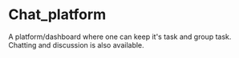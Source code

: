 # Chat_platform
A platform/dashboard where one can keep it's task and group task. Chatting and discussion is also available.
